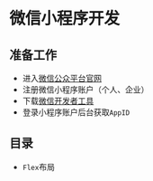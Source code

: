 # 微信小程序开发

## 准备工作

- 进入[微信公众平台官网](https://mp.weixin.qq.com/)
- 注册微信小程序账户（个人、企业）
- 下载[微信开发者工具](https://developers.weixin.qq.com/miniprogram/dev/devtools/download.html)
- 登录小程序账户后台获取`AppID`

## 目录

- `Flex`布局
